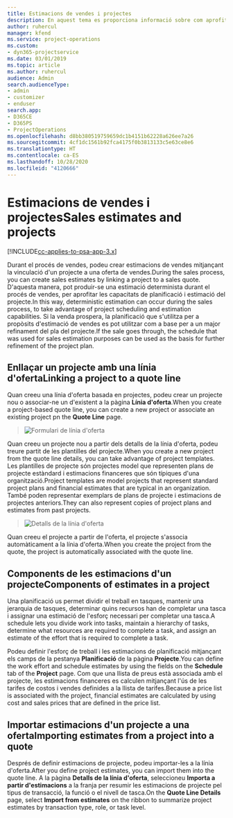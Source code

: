 ```yaml
---
title: Estimacions de vendes i projectes
description: En aquest tema es proporciona informació sobre com aprofitar la planificació i les estimacions del procés de venda.
author: ruhercul
manager: kfend
ms.service: project-operations
ms.custom:
- dyn365-projectservice
ms.date: 03/01/2019
ms.topic: article
ms.author: ruhercul
audience: Admin
search.audienceType:
- admin
- customizer
- enduser
search.app:
- D365CE
- D365PS
- ProjectOperations
ms.openlocfilehash: d8bb380519759659dc1b4151b62228a626ee7a26
ms.sourcegitcommit: 4cf1dc1561b92fca4175f0b3813133c5e63ce8e6
ms.translationtype: HT
ms.contentlocale: ca-ES
ms.lasthandoff: 10/28/2020
ms.locfileid: "4120666"
---
```

# <a name="sales-estimates-and-projects"></a><span data-ttu-id="1ddc3-103">Estimacions de vendes i projectes</span><span class="sxs-lookup"><span data-stu-id="1ddc3-103">Sales estimates and projects</span></span>

[!INCLUDE[cc-applies-to-psa-app-3.x](../includes/cc-applies-to-psa-app-3x.md)]

<span data-ttu-id="1ddc3-104">Durant el procés de vendes, podeu crear estimacions de vendes mitjançant la vinculació d'un projecte a una oferta de vendes.</span><span class="sxs-lookup"><span data-stu-id="1ddc3-104">During the sales process, you can create sales estimates by linking a project to a sales quote.</span></span> <span data-ttu-id="1ddc3-105">D'aquesta manera, pot produir-se una estimació determinista durant el procés de vendes, per aprofitar les capacitats de planificació i estimació del projecte.</span><span class="sxs-lookup"><span data-stu-id="1ddc3-105">In this way, deterministic estimation can occur during the sales process, to take advantage of project scheduling and estimation capabilities.</span></span> <span data-ttu-id="1ddc3-106">Si la venda prospera, la planificació que s'utilitza per a propòsits d'estimació de vendes es pot utilitzar com a base per a un major refinament del pla del projecte.</span><span class="sxs-lookup"><span data-stu-id="1ddc3-106">If the sale goes through, the schedule that was used for sales estimation purposes can be used as the basis for further refinement of the project plan.</span></span>

## <a name="linking-a-project-to-a-quote-line"></a><span data-ttu-id="1ddc3-107">Enllaçar un projecte amb una línia d'oferta</span><span class="sxs-lookup"><span data-stu-id="1ddc3-107">Linking a project to a quote line</span></span>

<span data-ttu-id="1ddc3-108">Quan creeu una línia d'oferta basada en projectes, podeu crear un projecte nou o associar-ne un d'existent a la pàgina **Línia d'oferta**.</span><span class="sxs-lookup"><span data-stu-id="1ddc3-108">When you create a project-based quote line, you can create a new project or associate an existing project pn the **Quote Line** page.</span></span> 

> ![Formulari de línia d'oferta](media/project-8.png)
 
<span data-ttu-id="1ddc3-110">Quan creeu un projecte nou a partir dels detalls de la línia d'oferta, podeu treure partit de les plantilles del projecte.</span><span class="sxs-lookup"><span data-stu-id="1ddc3-110">When you create a new project from the quote line details, you can take advantage of project templates.</span></span> <span data-ttu-id="1ddc3-111">Les plantilles de projecte són projectes model que representen plans de projecte estàndard i estimacions financeres que són típiques d'una organització.</span><span class="sxs-lookup"><span data-stu-id="1ddc3-111">Project templates are model projects that represent standard project plans and financial estimates that are typical in an organization.</span></span> <span data-ttu-id="1ddc3-112">També poden representar exemplars de plans de projecte i estimacions de projectes anteriors.</span><span class="sxs-lookup"><span data-stu-id="1ddc3-112">They can also represent copies of project plans and estimates from past projects.</span></span>

> ![Detalls de la línia d'oferta](media/project-9.png)
  
<span data-ttu-id="1ddc3-114">Quan creeu el projecte a partir de l'oferta, el projecte s'associa automàticament a la línia d'oferta.</span><span class="sxs-lookup"><span data-stu-id="1ddc3-114">When you create the project from the quote, the project is automatically associated with the quote line.</span></span>

## <a name="components-of-estimates-in-a-project"></a><span data-ttu-id="1ddc3-115">Components de les estimacions d'un projecte</span><span class="sxs-lookup"><span data-stu-id="1ddc3-115">Components of estimates in a project</span></span>

<span data-ttu-id="1ddc3-116">Una planificació us permet dividir el treball en tasques, mantenir una jerarquia de tasques, determinar quins recursos han de completar una tasca i assignar una estimació de l'esforç necessari per completar una tasca.</span><span class="sxs-lookup"><span data-stu-id="1ddc3-116">A schedule lets you divide work into tasks, maintain a hierarchy of tasks, determine what resources are required to complete a task, and assign an estimate of the effort that is required to complete a task.</span></span>

<span data-ttu-id="1ddc3-117">Podeu definir l'esforç de treball i les estimacions de planificació mitjançant els camps de la pestanya **Planificació** de la pàgina **Projecte**.</span><span class="sxs-lookup"><span data-stu-id="1ddc3-117">You can define the work effort and schedule estimates by using the fields on the **Schedule** tab of the **Project** page.</span></span> <span data-ttu-id="1ddc3-118">Com que una llista de preus està associada amb el projecte, les estimacions financeres es calculen mitjançant l'ús de les tarifes de costos i vendes definides a la llista de tarifes.</span><span class="sxs-lookup"><span data-stu-id="1ddc3-118">Because a price list is associated with the project, financial estimates are calculated by using cost and sales prices that are defined in the price list.</span></span>

## <a name="importing-estimates-from-a-project-into-a-quote"></a><span data-ttu-id="1ddc3-119">Importar estimacions d'un projecte a una oferta</span><span class="sxs-lookup"><span data-stu-id="1ddc3-119">Importing estimates from a project into a quote</span></span>

<span data-ttu-id="1ddc3-120">Després de definir estimacions de projecte, podeu importar-les a la línia d'oferta.</span><span class="sxs-lookup"><span data-stu-id="1ddc3-120">After you define project estimates, you can import them into the quote line.</span></span> <span data-ttu-id="1ddc3-121">A la pàgina **Detalls de la línia d'oferta**, seleccioneu **Importa a partir d'estimacions** a la franja per resumir les estimacions de projecte pel tipus de transacció, la funció o el nivell de tasca.</span><span class="sxs-lookup"><span data-stu-id="1ddc3-121">On the **Quote Line Details** page, select **Import from estimates** on the ribbon to summarize project estimates by transaction type, role, or task level.</span></span>
